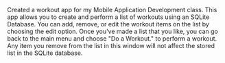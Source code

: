 Created a workout app for my Mobile Application Development class. This app allows you to create and perform a list of workouts using an SQLite Database. You can add, remove, or edit the workout items on the list by choosing the edit option. Once you've made a list that you like, you can go back to the main menu and choose "Do a Workout." to perform a workout. Any item you remove from the list in this window will not affect the stored list in the SQLite database.
